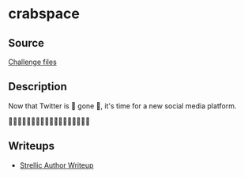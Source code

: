 # crabspace

## Source

[Challenge files](/files/corCTF-2023/crabspace/)

## Description

Now that Twitter is 🦀 gone 🦀, it's time for a new social media platform.

🦀🦀🦀🦀🦀🦀🦀🦀🦀🦀🦀🦀🦀🦀🦀🦀🦀🦀

## Writeups

- [Strellic Author Writeup](https://web.archive.org/web/20231124100005/https://brycec.me/posts/corctf_2023_challenges#leakynote)